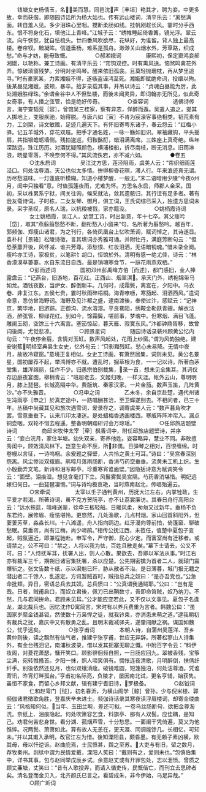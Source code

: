 <!-- { "loadSidebar": true } -->
　　钱塘女史杨倩玉，名，美而慧。同邑沈声［丰垣］艳其才，聘为妾。中更多故，幸而获偕，即随园诗话所为杨大姑也。传有远山楼词，清平乐云：“离愁满面。转自羞人见。多少泪珠心里咽。搅断柔肠如线。挂帆刚趁长风。霎时分手西东。恨不将身化石，填他江上青峰。”江城子云：“绣帷睡起倚香篝。镜光浮。翠云流。向午恹恹，犹自怯梳头。廿四番风吹欲尽，花纵好，为谁留。背人独上最高楼。卷帘钗。黯凝眸。信道垂杨，难系是孤舟。渺渺关山烟水外，芳草路，织成愁。”命与才妨，能毋致慨。
　　
　　○郝湘娥词
　　
　　康熙初，保定窦鸿妾郝湘娥，以艳称，兼工诗画。有清平乐云：“帘钩双控。时有熏风送。恼煞鸣禽花外弄。惊破琐窗残梦。分明对坐鸣琴。醒来依旧孤衾。且莫轻抛珊枕，再从梦里追寻。”时有豪家某，力索湘娥不得，遂嗾盗诬鸿至死。湘娥即赋绝命词，投缳以殉。後某昼见湘娥，披颊，暴卒。拾芗录载其事，并吊以诗云：“贞魂白昼能为厉，此处湘娥胜绿珠。”余谓金谷中人不但坠楼，而後未闻灵异，即词翰亦无所见，似此奇女奇事，有人播之弦管，恰是绝好传奇。
　　
　　○查容词
　　
　　选佛诗传言，海宁查韬荒［容］，曾馆吴三桂家，察有异志，佯醉而遁。吴遣人追之，提其人掷地上，变服疾驰，始得脱。与唐六如［寅］不肯为宸濠客事绝相类。韬荒素有力，工剑槊，诗文敏赡，足迹几遍天下。有怀旧寄粤东诸子，春云怨云：“红梅小驿。记五羊城外，穿花双屐。把手才通名姓，一咏一觞如旧识。翠袖藏钩，平头摇扇，共指银蟾蛎墙侧。残拍逡巡，归鞍酩酊，蜡泪满离席。三姝座上真奇绝。纵年深路远，珠江历历。对酒犹疑照颜色。横浦楼船，折尽南枝，断无消息。旧雨淋浪，晓星零落，不唤奈何不得。”其风流佚宕，亦不减六如。
　　
　　●卷五
　　
　　○沈永启词
　　
　　吴江沈方思，莲泾阻雨，虞美人云：“帘织细雨莲泾口。何处沽尊酒。天公也似太多情。拚得柳昏花暝，滞人行。年来浪迹真无谓。历尽愁滋味。一灯蓬底听模糊。知道小楼梦醒，一般无。”末二语暗用少陵“今夜州月，闺中只独看”意。时值孤篷夜雨，尤难为怀。方思名永启，师郡人金采。国初，采以株累系宁狱，间关往询，候采就法，敛其遗骸归，其行谊有足多者。著有逊友斋诗词。子时栋，二女友琴、御月，俱工词，王氏词综已采入，独遗方思词未录。采字圣叹，原名人瑞，以抗粮被戮，家亦籍没。
　　
　　○姚栖霞诗词
　　
　　女士姚栖霞，吴江人，幼慧工诗，时出新意，年十七卒。其父瘦吟［岱］，取其“燕翦翦愁愁不断，翻衔愁入小窗来”句，名所著为翦愁吟。越百年，郭频伽、郑瘦山诸君，为之刊行，各倚凤凰台上忆吹箫调，赋词悼之，其诗遂显。袁朴村［景辂］松陵诗徵，言其填词亦秀雅可诵。并附牡丹，满庭芳断句云：“但恐荼蘼开後，风怀减、谁共芳尊。添愁恨、红妆泪洒，无语暗销魂。”惜未录全阕。瘦吟亦工诗，家极贫，以笔耕饣胡口，恒馆於外。清明有感一绝尤佳，诗云：“林香漠漠草萋萋。水自东流日自西。最是销魂寒食节，一庭花雨燕双栖。”
　　
　　○彭而述词
　　
　　国初邓州彭禹峰方伯［而述］，都门感旧，金人捧露盘云：“记燕台，旧游地，百花红。正西山、烟翠溟。承天门外，绣袍锦带马如龙。酒钱夜数，当炉女、醉倒新丰。几何时，成霜鬓，离宫在，夕阳中。乌衣巷、非复江东。五侯七贵，霎时秋雨碎梧桐。海青嘹呖，寒笳起、泪洒西风。”遣词命意，悉仿曾海野词。海野及见汴都之盛，逮南渡後，奉使过汴，感赋云：“记神京，繁华地，旧游踪。正御沟、流水溶溶。平良巷陌，绣鞍金勒跃青骢。解衣沽酒，醉弦管、柳绿花红。到如今，馀霜鬓，嗟前事，梦魂中。但寒烟、满目飞蓬。雕阑玉砌，空馀三十六离宫。塞笳惊起，暮天雁、寂寞东风。”汴都钟鼎胥移，故曾词後阕，尤觉悲凉。
　　
　　○顾景星词
　　
　　随园诗话录蕲州顾黄公忆内句云：“午夜停金翦，含情对玉缸。数声风起处，花雨上纱窗。”谓为风韵独绝。建安谢蕉明经室典昙生女史，忆外句云：“只影黯残缸。愁心未易降。无情中夜月，故故冷窥窗。”意境正复相似。女史工诗画，有萧然居集，词则未见。黄公名景星，国初屡荐不起，举鸿博亦不就。遭乱时，掘草根为食，一一记以诗。所著白茅堂集，雄浑绵丽，佳作不少。归愚宗伯别裁集，录一首，想未见全集耳。其词仅存边庭夜宴图，柳梢青云：“班超老去，文姬归晚，一样天涯。帐外云山，尊明明月，膝上琵琶。长城高隔中华。费版筑、秦家汉家。一片金笳。数声玉笛，几阵黄沙。”亦不失雅音。
　　
　　○冯申之词
　　
　　乙未冬，余自京赴楚，遇代州诸生冯雨亭［申之］於真定途中，一路唱酬甚洽，至卫辉遂别去。不相问者，已三十年。丛稿中尚藏其见和旅次遇雪词，爰录存之，调寄虞美人云：“数声暮角吹才罢。雪意垂垂下。认来爪印太凄迷。是处蜡梅香透画楼西。寒威阵阵冲帘入。漏点铜壶咽。双轮不惜去程遥。整备明朝踏研讨会万琼瑶。”
　　
　　○任邱旅店题壁诗词
　　
　　商邱宋牧仲太宰［牵］枫香词中，附任邱旅店题壁诗，并序云：“妾白浣月，家住半塘。幼失双亲，寄养他姓。姿容略异，慧业不同。非敢擅秀闺中，顾效清风林下。岂意生命不辰，所非偶。日弹琴之相对，百恨缠绵。时卷幔以言征，一诗呜咽。余爰题之驿壁，人共怜之黄土可耳。”诗曰：“吴宫春深别怨离。风尘惨淡双蛾眉。鹃啼月落雨肠断，香消芍药空垂垂。流黄未工机上织。生小殷勤弄文笔。新诗和泪写邮亭，珍重寒宵谁面壁。”因隐括诗意为赋调笑令云：“面壁。泪痕湿。想见含毫灯下立。风鬟雾鬓吴宫隔。芍药香消堪惜。明妃远嫁归何日。一曲琵琶凄恻。”词与诗均极哀艳，当时燕南赵北，传唱殆遍云。
　　
　　○宋牵词
　　
　　太宰以壬子通判黄州，历抚大江左右，内掌铨政，生平爱才若渴。所著诗词，虽不克方贺阮亭，亦不让荔裳廉访。其春日舟行高阳台云：“远水拖蓝，晴峰送翠，徐牵三板轻船。日暖风柔，匆匆又过新年。垂杨不负东君约，展修眉、瘦怯堪怜。更悠然，几处渔歌，几点村烟。家山回首斜阳外，但萋萋芳草，淼淼长川。十八滩遥，舟人指向鸥边。红牙漫向尊前拍，倚篷窗、聊破愁眠。莫垂帘，尚有江梅，尚少啼鹃。”相传公抚江西，未莅任，值楚中夏包子变起，贼氛逼近，即兼程驰赴。申军令，严守御，民心少定。而富室尚有迁移者。或请禁之，公不可曰：“禁之，人将以我为怯，百姓且散走矣。”幕下士请去，公又不可。曰：“人恃抚军耳，抚署人出，则人心散。果欲去，吾卿以军法从事。”时江右亦有裁军三千，期朔日诸官集抚署，杀以应楚。公先期密擒为首者二人，就辕门震爆斩之。张文告数十纸，示以渠魁已歼，胁从散者不治。是日薄暮，城门报无籍之潜出者二千馀人，乱遂定。方讯暂贼首时，贼指总兵之奴曰：“是亦吾党也。”公急命批颊。异日，密语总兵去其奴。总兵愤曰：“公真谓我通贼耶。”公曰：“岂有是哉。日者，贼甫启口，而奴立君後，佩刀已出鞘数寸，吾即命笞贼，奴乃纳刀。不然，几与君同拚命。君顾未见耳。”公才能应变若此，又不仅以文事见。夏包子名逢龙，湖北裁兵也。因忆沈作寓简言，宋时有以养兵费重为言者。韩魏公曰：“虽国家岁縻金钱甚钜，然使数十万枭悍之徒，就我钤束，亦消患未萌之道。”逮我朝初有裁兵之扰，嘉庆中又有散勇之乱。且明末裁减驿夫，遂肇闯献之祸。谋国如魏公，忧乎远矣。
　　
　　○张亨甫词
　　
　　本朝人诗，自蒲州吴莲洋、吾乡黄仲则後，读之飘然有仙气者，推建宁张亨甫，世应无异辞。所著松寥山人诗集外，有金台残泪记，南浦秋波录，借以发其扼塞无聊之慨。中附百字令云：“料伊妆阁，对菱花萧瑟，慵开笑口。顾影徘徊频自照，一日肠应回九。翠被香残，宝筝尘满，宛转惟搔首。夕阳一抹，照人啼笑俱有。惆怅连夜清歌，月明醉倒，扶倩纤纤手。别後依然还见月，也似双蛾消瘦。破镜难圆，短篷独泊，何处沽尊酒。凭谁寄讯，昨宵灯畔孤台。”亨甫初名际亮，负陵才，屡因南北试，更名亨辅，始获隽。虽恒不家食，而留心乡邦文献，辑有建宁耆旧诗，罗极备。
　　
　　○赵钺词
　　
　　仁和赵雩门［钺］，初名春沂，为横山阁学［鲸］曾孙。少与倪米楼、郭频伽诸君徵歌角胜，登嘉庆辛未进士。频伽诗话录其寒夜读浮眉楼词，却寄金缕曲云：“风格知何似。当年、玉田兰畹，差还可拟。一卷乌丝肠断句，欲把金尊淘洗。奈纸上、泪痕隐起。何处吹箫容乞食，料旗亭、那有人双髻。应佳耦，是知己。劝君何苦悲身世。看分湖、菰烟芦雪，十分愁思。一面阑干凭倚遍，莫又为他憔悴。况两鬓、萧萧如此。算有故人无恙在，更天涯、同调能馀几。长相忆，可知未。”并以其甫入承明，改官江左为惜。後知溧阳县，颇昏墨。有无赖子素凶横，欧其母，母以忏逆诉。赵曲庇焉，士民愤甚，舆之至苏。大吏与有旧，留之数月，荐牧秦州。剡牍中谓为民情爱戴，溧阳人笑曰：“戴则有之，爱则未也。”包慎伯集中，详书其事。包与赵同举戊辰乡试。余意赵丈或有开罪包处，志以泄愤。曾质之顾丈蒹塘，丈笑曰：“昔有人歌投畀，而请入循吏传，民慨偕亡，而刊立去思碑者矣。清名登而金贝入，北齐颜氏已言之。看碧成朱，非今伊始，乌足异哉。”
　　
　　○顾广圻词
　　
